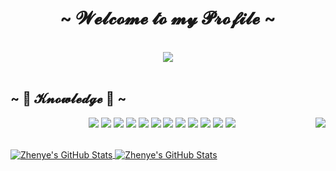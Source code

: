 <body>
	<h1 align="center">
		~  𝓦𝓮𝓵𝓬𝓸𝓶𝓮 𝓽𝓸 𝓶𝔂 𝓟𝓻𝓸𝓯𝓲𝓵𝓮  ~
	</h1>
​	<br>
	<div align="center">
		<img src="https://i.imgur.com/jx17oHT.gif">
	</div>
​	<br>
	<h2 align="left">
		~ 📇 𝓚𝓷𝓸𝔀𝓵𝓮𝓭𝓰𝓮 📇 ~
	</h2>
	<p>
		<img src="https://i.pinimg.com/originals/8d/4b/77/8d4b77c44b7a68c0fd609411e2c0ec3c.gif"
		align="right">
		</div>
		<div>
			<p align="center">
				<img src="https://img.shields.io/badge/OS-Linux-informational?style=flat&logo=linux&logoColor=white&color=6aa6f8"
				/>
				<img src="https://img.shields.io/badge/Editor-VS_Code-informational?style=flat&logo=visual-studio-code&logoColor=white&color=6aa6f8"
				/>
				<img src="https://img.shields.io/badge/Code-Python-informational?style=flat&logo=python&logoColor=white&color=6aa6f8"
				/>
				<img src="https://img.shields.io/badge/Code-JavaScript-informational?style=flat&logo=javascript&logoColor=white&color=6aa6f8"
				/>
				<img src="https://img.shields.io/badge/Code-Golang-informational?style=flat&logo=go&logoColor=white&color=6aa6f8"
				/>
				<img src="https://img.shields.io/badge/Code-Golang-informational?style=flat&logo=go&logoColor=white&color=6aa6f8"
				/>
				<img src="https://img.shields.io/badge/Code-React-informational?style=flat&logo=react&logoColor=white&color=6aa6f8"
				/>
				<img src="https://img.shields.io/badge/Shell-Bash-informational?style=flat&logo=gnu-bash&logoColor=white&color=6aa6f8"
				/>
				<img src="https://img.shields.io/badge/Tools-PostgreSQL-informational?style=flat&logo=postgresql&logoColor=white&color=6aa6f8"
				/>
				<img src="https://img.shields.io/badge/Tools-PostgreSQL-informational?style=flat&logo=postgresql&logoColor=white&color=6aa6f8"
				/>
				<img src="https://img.shields.io/badge/Tools-Docker-informational?style=flat&logo=docker&logoColor=white&color=6aa6f8"
				/>
				<img src="https://img.shields.io/badge/Tools-Kubernetes-informational?style=flat&logo=kubernetes&logoColor=white&color=6aa6f8"
				/>
				<br>
				<br>
		</div>
		<a href="https://github.com/V-trigger">
			<img align="center" src="https://github-readme-stats.vercel.app/api/top-langs/?username=V-trigger&hide=c%2B%2B,c,matlab,assembly&title_color=6aa6f8&text_color=8a919a&icon_color=6aa6f8&bg_color=22272e"
			alt="Zhenye's GitHub Stats" />
		</a>
		<a href="https://github.com/V-trigger">
			<img align="center" src="https://github-readme-stats.vercel.app/api?username=V-trigger&show_icons=true&line_height=27&count_private=true&title_color=6aa6f8&text_color=8a919a&icon_color=6aa6f8&bg_color=22272e"
			alt="Zhenye's GitHub Stats" />
		</a>
		<br>
</body>
